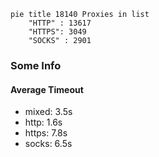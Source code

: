
```mermaid
pie title 18140 Proxies in list
    "HTTP" : 13617
    "HTTPS": 3049
    "SOCKS" : 2901
```

### Some Info
#### Average Timeout

- mixed: 3.5s
- http: 1.6s
- https: 7.8s
- socks: 6.5s